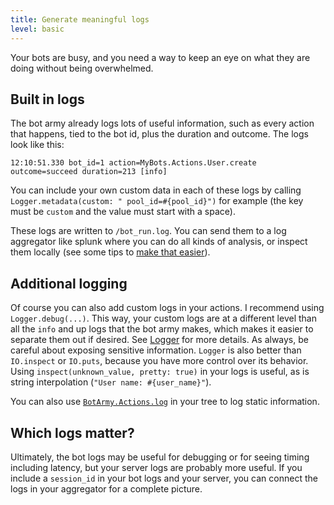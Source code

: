 ```yaml
---
title: Generate meaningful logs
level: basic
---
```


Your bots are busy, and you need a way to keep an eye on what they are doing without
being overwhelmed.

## Built in logs

The bot army already logs lots of useful information, such as every action that
happens, tied to the bot id, plus the duration and outcome. The logs look like this:

```
12:10:51.330 bot_id=1 action=MyBots.Actions.User.create outcome=succeed duration=213 [info]
```

You can include your own custom data in each of these logs by calling
`Logger.metadata(custom: " pool_id=#{pool_id}")` for example (the key must be
`custom` and the value must start with a space).

These logs are written to `/bot_run.log`. You can send them to a log aggregator like
splunk where you can do all kinds of analysis, or inspect them locally (see some tips
to [make that easier][lnav tips]).

## Additional logging

Of course you can also add custom logs in your actions. I recommend using
`Logger.debug(...)`. This way, your custom logs are at a different level than all the
`info` and up logs that the bot army makes, which makes it easier to separate them
out if desired. See [Logger] for more details. As always, be careful about exposing
sensitive information. `Logger` is also better than `IO.inspect` or `IO.puts`,
because you have more control over its behavior. Using
`inspect(unknown_value, pretty: true)` in your logs is useful, as is string
interpolation (`"User name: #{user_name}"`).

You can also use [`BotArmy.Actions.log`][log action] in your tree to log static
information.

## Which logs matter?

Ultimately, the bot logs may be useful for debugging or for seeing timing including
latency, but your server logs are probably more useful. If you include a `session_id`
in your bot logs and your server, you can connect the logs in your aggregator for a
complete picture.

[lnav tips]: https://hexdocs.pm/bot_army/1.0.0/readme.html#logging
[custom logging]: https://hexdocs.pm/bot_army/1.0.0/BotArmy.Bot.html#c:log_action_outcome/3
[logger]: https://hexdocs.pm/logger/Logger.html#content
[log action]: https://hexdocs.pm/bot_army/1.0.0/BotArmy.Actions.html#log/2
